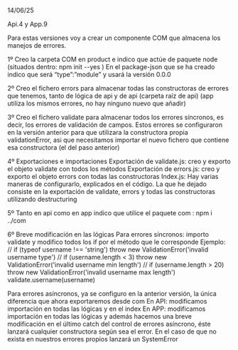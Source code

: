 14/06/25
 
Api.4 y App.9

Para estas versiones voy a crear un componente COM que almacena los manejos de errores.

1º Creo la carpeta COM en product e indico que actúe de paquete node (situados dentro: npm init --yes  )
En el package-json que se ha creado indico que será “type”:”module” y usará la versión 0.0.0

2º Creo el fichero errors para almacenar todas las constructoras de errores que tenemos, tanto de lógica de api y de api (carpeta raíz de api)
(app utiliza los mismos errores, no hay ninguno nuevo que añadir) 

3º Creo el fichero validate para almacenar todos los errores síncronos, es decir, los errores de validación de campos. Estos errores se configuraron en la versión anterior para que utilizara la constructora propia validationError, asi que necesitamos importar el nuevo fichero que contiene esa constructora (el del paso anterior) 

4º Exportaciones e importaciones
    Exportación de validate.js: creo y exporto el objeto validate con todos los métodos
    Exportación de errors.js: creo y exporto el objeto errors con todas las constructoras
    Index.js: 
        Hay varias maneras de configurarlo, explicados en el código. 
        La que he dejado consiste en la exportación de validate, errors y todas las constructoras utilizando destructuring

5º Tanto en api como en app indico que utilice el paquete com : npm i ../com

6º Breve modificación en las lógicas 
Para errores síncronos: importo validate y modifico todos los if por el método que le corresponde
Ejemplo: 
   // if (typeof username !== 'string') throw new ValidationError('invalid username type')
   // if (username.length < 3) throw new ValidationError('invalid username min length')
   // if (username.length > 20) throw new ValidationError('invalid username max length')
    validate.username(username)

Para errores asíncronos, ya se configuro en la anterior versión, la única diferencia que ahora exportaremos desde com 
    En API: modificamos importación en todas las lógicas y en el index
    En APP: modificamos importación en todas las lógicas y además hacemos una breve modificación en el último catch del control de errores asíncrono, éste lanzará cualquier constructora según sea el error. En el caso de que no exista en nuestros errores propios lanzará un SystemError